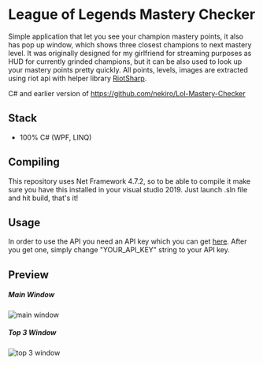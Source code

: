 # League of Legends Mastery Checker
Simple application that let you see your champion mastery points, it also has pop up window, which shows three closest champions to next mastery level.
It was originally designed for my girlfriend for streaming purposes as HUD for currently grinded champions, but it can be also used to look up your mastery points pretty quickly.
All points, levels, images are extracted using riot api with helper library [RiotSharp](https://github.com/BenFradet/RiotSharp).

C# and earlier version of https://github.com/nekiro/Lol-Mastery-Checker

## Stack
- 100% C# (WPF, LINQ)

## Compiling
This repository uses Net Framework 4.7.2, so to be able to compile it make sure you have this installed in your visual studio 2019.
Just launch .sln file and hit build, that's it!

## Usage
In order to use the API you need an API key which you can get [here](https://developer.riotgames.com).
After you get one, simply change "YOUR_API_KEY" string to your API key.

## Preview
##### Main Window
![main window](https://i.imgur.com/c5OUllA.png)
##### Top 3 Window
![top 3 window](https://i.imgur.com/dSXyARQ.png)
